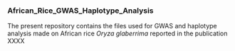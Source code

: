 ### African_Rice_GWAS_Haplotype_Analysis
The present repository contains the files used for GWAS and haplotype analysis made on African rice *Oryza glaberrima* reported in the publication XXXX
